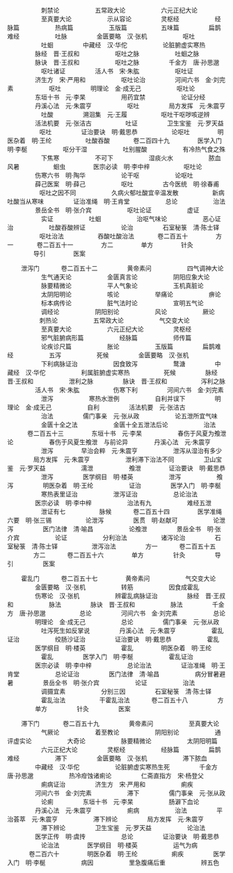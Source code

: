 <!-- { "loadSidebar": true } -->
　　 　　　 刺禁论
　　 　　　 五常政大论
　　 　　　 六元正纪大论
　　 　　　 至真要大论
　　 　　　 示从容论
　　 　　 灵枢经
　　 　　　 经脉篇
　　 　　　 热病篇
　　 　　　 玉版篇
　　　　　  五味篇
　　 　　 扁鹊难经
　　 　　　 吐脉
　　 　　 金匮要略　汉·张机
　　 　　　 呕吐
　　 　　　 吐蛔
　　 　　 中藏经　汉·华佗
　　 　　　 论脏腑虚实寒热
　　 　　 脉经　晋·王叔和
　　 　　　 呕吐之脉
　　 　　　 吐蛔之脉
　　 　　 脉诀　晋·王叔和
　　 　　　 呕吐之脉
　　 　　 千金方　唐·孙思邈
　　 　　　 呕吐诸证
　　 　　 活人书　宋·朱肱
　　 　　　 呕吐证
　　 　　 济生方　宋·严用和
　　 　　　 呕吐论治
　　 　　 河间六书　金·刘完素
　　 　　　 呕吐
　　 　　 明理论　金·成无己
　　 　　　 呕吐论
　　 　　 东垣十书　元·李杲
　　 　　　 用药宜禁
　　 　　　 论证分经
　　 　　 丹溪心法　元·朱震亨
　　 　　　 呕吐
　　 　　 局方发挥　元·朱震亨
　　 　　　 吐酸
　　 　　 溯洄集　元·王履
　　　　　  呕吐干呕哕咳逆辨
　　 　　 活法机要　元·张洁古
　　　　　  吐证
　　 　　 卫生宝鉴　元·罗天益
　　　　　  呕吐
　　 　　 证治要诀　明·戴思恭
　　　　　  论呕吐
　　　　  明医杂着　明·王纶
　　　　　  吐酸吞酸
　　 　 卷二百四十九
　　　　  医学入门　明·李梴
　　 　　　 呕分干湿
　　 　　　 吐别腥酸
　　 　　　 有冷热气食之殊
　　 　　　 下焦寒
　　 　　　 不可下
　　 　　　 湿痰火水
　　 　　　 脓血风暑
　　　　　  蛔虫
　　　　  医宗必读　明·李中梓
　　　　　  呕吐论
　　 　　 伤寒六书　明·陶华
　　 　　　 论干呕
　　 　　　 论呕吐
　　 　　 薛己医案　明·薛己
　　 　　　 呕吐
　　 　　 古今医统　明·徐春甫
　　　　　  呕吐之因不同
　　 　　　 久病火郁吐酸宜辛温发散　　 　　　 新病吐酸当从寒味
　　 　　 证治准绳　明·王肯堂
　　 　　　 总论
　　 　　　 治法
　　 　　 景岳全书　明·张介宾
　　 　　　 呕吐论证
　　 　　　 虚证
　　 　　　 实证
　　 　　　 吐蛔
　　 　　　 治呕气味论
　　 　　　 恶心证治
　　 　　　 吐酸吞酸辨证
　　 　　　 论治
　　 　　 石室秘箓　清·陈士铎
　　　　　  呕吐治法
　　　　　  吞酸吐酸治法
　　 　 卷二百五十
　　　　  方一
　　 　 卷二百五十一
　　　　  方二
　　　　  单方
　　　　  针灸
　　　　  导引
　　　　  医案

　　  泄泻门
　　　  卷二百五十二
　　 　　 黄帝素问
　　 　　　 四气调神大论
　　 　　　 生气通天论
　　 　　　 金匮真言论
　　 　　　 阴阳应象大论
　　 　　　 脉要精微论
　　 　　　 平人气象论
　　 　　　 玉机真脏论
　　 　　　 太阴阳明论
　　 　　　 咳论
　　 　　　 举痛论
　　 　　　 痹论
　　 　　　 标本病传论
　　 　　　 脏气法时论
　　 　　　 宣明五气论
　　 　　　 调经论
　　 　　　 阴阳别论
　　 　　　 风论
　　 　　　 厥论
　　　　　  刺热论
　　 　　　 五常政大论
　　 　　　 气交变大论
　　 　　　 至真要大论
　　 　　　 六元正纪大论
　　 　　 灵枢经
　　 　　　 邪气脏腑病形篇
　　 　　　 经脉篇
　　 　　　 师传篇
　　 　　　 论疾诊尺篇
　　 　　　 胀论
　　 　　　 玉版篇
　　 　　 扁鹊难经
　　 　　　 五泻
　　 　　　 死候
　　 　　 金匮要略　汉·张机
　　 　　　 下利病脉证治
　　 　　　 因食致泻
　　 　　　 鹜溏
　　 　　 中藏经　汉·华佗
　　 　　　 利属脏腑虚实寒热
　　　　　  死候
　　 　　 脉经　晋·王叔和
　　 　　　 泄利之脉
　　 　　 脉诀　晋·王叔和
　　　　　  泻利之脉
　　 　　 活人书　宋·朱肱
　　　　　  伤寒下利
　　 　　 河间六书　金·刘完素
　　 　　　 泄泻
　　 　　　 寒热水泄例
　　 　　　 自利并误下
　　 　　 明理论　金·成无己
　　 　　　 自利
　　 　　 活法机要　元·张洁古
　　 　　　 治法
　　 　　 儒门事亲　元·张从政
　　 　　　 论五泄所宜气味
　　 　　　 金匮十全之法
　　 　　　 金匮十全五泄法后论
　　 　　　 治法
　　　  卷二百五十三
　　　　  东垣十书　元·李杲
　　 　　　 春伤于风夏为飧泄论
　　 　　　 春伤于风夏生飧泄　与前论异　　　　  丹溪心法　元·朱震亨
　　 　　　 泄泻
　　　　  早治会粹　元·朱震亨
　　 　　　 泄泻从湿治有多少
　　　　  局方发挥　元·朱震亨
　　 　　　 泄利滞下治法不同
　　 　　 卫山宝鉴　元·罗天益
　　 　　　 濡泄
　　 　　　 飧泄
　　　　  证治要诀　明·戴思恭
　　 　　　 泄泻
　　 　　 医学纲目　明·楼英
　　 　　　 泄泻
　　 　　　 飧泻
　　 　　 明医杂着　明·王纶
　　 　　　 证治
　　 　　 医学入门　明·李梴
　　 　　　 寒热表里证治
　　 　　　 泄泻证治
　　 　　　 总论治法
　　 　　 医宗必读　明·李中梓
　　 　　　 治法有九
　　 　　　 难经五泄
　　 　　　 泄证有七
　　　　　  脉候
　　　  卷二百五十四
　　　　  医学准绳六要　明·张三锡　　 　　　 论泄泻
　　 　　 医贯　明·赵献可
　　 　　　 论泄泻
　　 　　 医门法律　清·喻昌
　　 　　　 论飧泄
　　 　　 景岳全书　明·张介宾
　　 　　　 论证
　　 　　　 分利治法
　　　　　  诸泻论治
　　 　　 石室秘箓　清·陈士铎
　　　　　  泄泻治法
　　 　　 方一
　　　  卷二百五十五
　　　　  方二
　　　  卷二百五十六
　　　　  单方
　　 　　 针灸
　　 　　 导引
　　 　　 医案

　　  霍乱门
　　　  卷二百五十七
　　　　  黄帝素问
　　 　　　 气交变大论
　　 　　 金匮要略　汉·张机
　　 　　　 转筋
　　 　　　 因食成霍乱
　　 　　 伤寒论　汉·张机
　　 　　　 辨霍乱病脉证治
　　 　　 脉经　晋·王叔和
　　 　　　 脉法
　　 　　 脉诀　晋·王叔和
　　 　　　 脉法
　　 　　 千金方　唐·孙思邈
　　　　　  总论
　　 　　 河间六书　金·刘完素
　　 　　　 总论
　　 　　 明理论　金·成无己
　　 　　　 总论
　　 　　 儒门事亲　元·张从政
　　 　　　 吐泻死生如反掌说
　　 　　 丹溪心法　元·朱震亨
　　 　　　 霍乱证治
　　 　　　 绞肠沙证治
　　 　　 证治要诀　明·戴思恭
　　 　　　 霍乱
　　 　　 医学纲目　明·楼英
　　 　　　 霍乱
　　　　  明医杂着　明·王纶
　　 　　　 霍乱
　　 　　 医学入门　明·李梴
　　 　　　 霍乱证治
　　 　　 医宗必读　明·李中梓
　　 　　　 总论治法
　　 　　 证治准绳　明·王肯堂
　　 　　　 总论证治
　　 　　 医门法律　清·喻昌
　　 　　　 病分冒暑避暑
　　 　　 景岳全书　明·张介宾
　　 　　　 论证
　　 　　　 治法
　　 　　　 调摄宜素
　　 　　　 分别三因
　　 　　 石室秘箓　清·陈士铎
　　 　　　 霍乱治法
　　　　　  干霍乱治法
　　　  卷二百五十八
　　 　　 方
　　 　　 单方
　　 　　 针灸
　　 　　 医案

　　  滞下门
　　 　 卷二百五十九
　　 　　 黄帝素问
　　 　　　 至真要大论
　　 　　　 气厥论
　　 　　　 着至教论
　　 　　　 阴阳别论
　　 　　　 通评虚实论
　　 　　　 大奇论
　　 　　　 脉要精微论
　　 　　　 太阴阳明篇
　　 　　　 六元正纪大论
　　 　　 灵枢经
　　 　　　 经脉篇
　　 　　 扁鹊难经
　　 　　　 滞下
　　 　　 金匮要略　汉·张机
　　 　　　 滞下脓血
　　 　　 中藏经　汉·华佗
　　 　　　 论脏腑虚实寒热生死
　　 　　 千金方　唐·孙思邈
　　 　　　 热冷疳蚀诸痢论
　　 　　 仁斋直指方　宋·杨登父
　　 　　　 痢病证治
　　 　　 济生方　宋·严用和
　　 　　　 痢疾
　　 　　 河间六书　金·刘完素
　　 　　　 滞下
　　 　　 儒门事亲　元·张从政
　　 　　　 论痢
　　 　　 东垣十书　元·李杲
　　 　　　 肠澼下血论
　　 　　 丹溪心法　元·朱震亨
　　 　　　 痢病
　　 　　　 治法
　　 　　 平治荟萃　元·朱震亨
　　 　　　 滞下辨论
　　 　　 局方发挥　元·朱震亨
　　 　　　 滞下辨论
　　 　　 卫生宝鉴　元·罗天益
　　 　　　 论治法
　　 　　 医学正传　明·虞抟
　　 　　　 总论
　　 　　 证治要诀　明·戴思恭
　　 　　　 论治法
　　　　  医学纲目　明·楼英
　　 　　　 运气为病
　　 　 卷二百六十
　　　　  明医杂着　明·王纶
　　　　　  痢疾
　　 　　 医学入门　明·李梴
　　 　　　 病因
　　 　　　 里急腹痛后重
　　 　　　 辨五色
